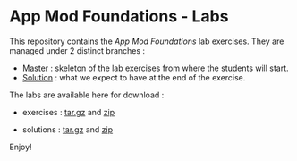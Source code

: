 # App Mod Foundations - Labs

This repository contains the _App Mod Foundations_ lab exercises. They are managed under 2 distinct branches : 

* [Master](https://github.com/gpe-mw-training/appmod_foundations/tree/master) : skeleton of the lab exercises from where the students will start.
* [Solution](https://github.com/gpe-mw-training/appmod_foundations/tree/solution) : what we expect to have at the end of the exercise.

The labs are available here for download : 

* exercises : [tar.gz](https://github.com/gpe-mw-training/appmod_foundations/archive/master.tar.gz) and [zip](https://github.com/gpe-mw-training/appmod_foundations/archive/master.zip)

* solutions : [tar.gz](https://github.com/gpe-mw-training/appmod_foundations/archive/solution.tar.gz) and [zip](https://github.com/gpe-mw-training/appmod_foundations/archive/solution.zip)

Enjoy!
